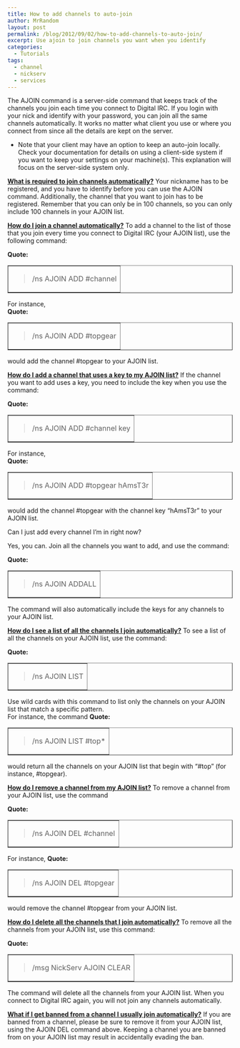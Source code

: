 ```yaml
---
title: How to add channels to auto-join
author: MrRandom
layout: post
permalink: /blog/2012/09/02/how-to-add-channels-to-auto-join/
excerpt: Use ajoin to join channels you want when you identify
categories:
  - Tutorials
tags:
  - channel
  - nickserv
  - services
---
```

The AJOIN command is a server-side command that keeps track of the channels you join each time you connect to Digital IRC. If you login with your nick and identify with your password, you can join all the same channels automatically. It works no matter what client you use or where you connect from since all the details are kept on the server.

* Note that your client may have an option to keep an auto-join locally. Check your documentation for details on using a client-side system if you want to keep your settings on your machine(s). This explanation will focus on the server-side system only.

<span style="text-decoration:underline"><strong>What is required to join channels automatically?</strong></span> 
Your nickname has to be registered, and you have to identify before you can use the AJOIN command. Additionally, the channel that you want to join has to be registered. Remember that you can only be in 100 channels, so you can only include 100 channels in your AJOIN list.

<span style="text-decoration:underline"><strong>How do I join a channel automatically?</strong></span> 
To add a channel to the list of those that you join every time you connect to Digital IRC (your AJOIN list), use the following command:

**Quote:**  
<table border="1">
  <tr>
    <td>
      <blockquote>
        /ns AJOIN ADD #channel
      </blockquote>
    </td>
  </tr>
</table>

For instance,  
**Quote:**  
<table border="1">
  <tr>
    <td>
      <blockquote>
        /ns AJOIN ADD #topgear
      </blockquote>
    </td>
  </tr>
</table> would add the channel #topgear to your AJOIN list.

<span style="text-decoration:underline"><strong>How do I add a channel that uses a key to my AJOIN list?</strong></span> 
If the channel you want to add uses a key, you need to include the key when you use the command:

**Quote:**  
<table border="1">
  <tr>
    <td>
      <blockquote>
        /ns AJOIN ADD #channel key
      </blockquote>
    </td>
  </tr>
</table>

For instance,  
**Quote:**  
<table border="1">
  <tr>
    <td>
      <blockquote>
        /ns AJOIN ADD #topgear hAmsT3r
      </blockquote>
    </td>
  </tr>
</table> would add the channel #topgear with the channel key “hAmsT3r” to your AJOIN list.

Can I just add every channel I’m in right now?

Yes, you can. Join all the channels you want to add, and use the command:

**Quote:**  
<table border="1">
  <tr>
    <td>
      <blockquote>
        /ns AJOIN ADDALL
      </blockquote>
    </td>
  </tr>
</table>

The command will also automatically include the keys for any channels to your AJOIN list.

<span style="text-decoration:underline"><strong>How do I see a list of all the channels I join automatically?</strong></span> 
To see a list of all the channels on your AJOIN list, use the command:

**Quote:**  
<table border="1">
  <tr>
    <td>
      <blockquote>
        /ns AJOIN LIST
      </blockquote>
    </td>
  </tr>
</table>

Use wild cards with this command to list only the channels on your AJOIN list that match a specific pattern.  
For instance, the command **Quote:**  
<table border="1">
  <tr>
    <td>
      <blockquote>
        /ns AJOIN LIST #top*
      </blockquote>
    </td>
  </tr>
</table> would return all the channels on your AJOIN list that begin with “#top” (for instance, #topgear).

<span style="text-decoration:underline"><strong>How do I remove a channel from my AJOIN list?</strong></span> 
To remove a channel from your AJOIN list, use the command

**Quote:**  
<table border="1">
  <tr>
    <td>
      <blockquote>
        /ns AJOIN DEL #channel
      </blockquote>
    </td>
  </tr>
</table>

For instance, **Quote:**  
<table border="1">
  <tr>
    <td>
      <blockquote>
        /ns AJOIN DEL #topgear
      </blockquote>
    </td>
  </tr>
</table> would remove the channel #topgear from your AJOIN list.

<span style="text-decoration:underline"><strong>How do I delete all the channels that I join automatically?</strong></span> 
To remove all the channels from your AJOIN list, use this command:

**Quote:**  
<table border="1">
  <tr>
    <td>
      <blockquote>
        /msg NickServ AJOIN CLEAR
      </blockquote>
    </td>
  </tr>
</table>

The command will delete all the channels from your AJOIN list. When you connect to Digital IRC again, you will not join any channels automatically.

<span style="text-decoration:underline"><strong>What if I get banned from a channel I usually join automatically?</strong></span> 
If you are banned from a channel, please be sure to remove it from your AJOIN list, using the AJOIN DEL command above. Keeping a channel you are banned from on your AJOIN list may result in accidentally evading the ban.